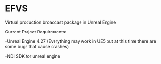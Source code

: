 # EFVS
Virtual production broadcast package in Unreal Engine

Current Project Requirements:


-Unreal Engine 4.27 (Everything may work in UE5 but at this time there are some bugs that cause crashes)

-NDI SDK for unreal engine
